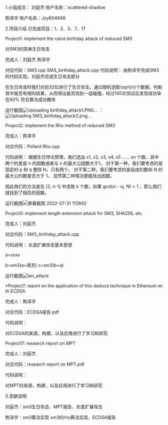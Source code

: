 1.小组成员：	
刘庭杰  账户名称：scattered-shadow

荆泽宇	账户名称：Jzy604948

2.项目介绍
已完成项目：1、2、3、7、17

Project1: implement the naïve birthday attack of reduced SM3

对SM3的简单生日攻击

完成人：刘庭杰 荆泽宇

对应代码：SM3.cpp SM3_birthday_attack.cpp
代码说明：
由荆泽宇完成SM3的代码实现，刘庭杰完成生日攻击部分

在生日攻击时我们对前32位进行了生日攻击，通过随机选取\sqrt{n}个数据，判断其中是否有相同结果，从而得出是否找到一组碰撞。经过100次测试后发现成功率在60\%
符合算法成功概率


运行截图![Uploading birthday_attack1.PNG…]()
：
![Uploading SM3_birthday_attack2.png…]()


Project2: implement the Rho method of reduced SM3

完成人：荆泽宇

对应代码：Pollard Rho.cpp

代码说明：
根据生日悖论原理，我们选出 x1, x2, x3, x4, x5 …… xn 个数，其中两个的差是 n 的因数或者与 n 的最大公因数大于1。
对于第一种，我们要考虑的是固定的 p 和 q 整除 N，只有两个。
对于第二种，我们要考虑的是组成的数和 N 的最大公约数是否大于 1。
显然第二种情况更能找出因数。

因此我们的方法是在 [2, n-1] 中选取 k 个数，如果 gcd(xi - xj, N) > 1 ，那么我们就找到了相应的因数。


运行截图![屏幕截图 2022-07-31 113842](https://user-images.githubusercontent.com/57316569/182013824-9e4bf67c-cf3c-45ae-b2e0-5a066a9b7ba7.png)


Project3: implement length extension attack for SM3, SHA256, etc.

完成人：刘庭杰

对应代码：SM3_birthday_attack.cpp

代码说明：
长度扩展攻击基本思想 

a=xxxx

b=sm3(a+填充)
c=sm3(b+a)

运行截图![len_attack](https://user-images.githubusercontent.com/57316569/182013691-7cf1f16f-b254-47f6-b28b-14fe2edc14fe.PNG)

*Project7: report on the application of this deduce technique in Ethereum with ECDSA

完成人：荆泽宇

对应代码：ECDSA报告.pdf

代码说明：

对ECDSA的来源，构建，以及应用进行了学习和研究

Project17: research report on MPT

完成人：刘庭杰

对应代码：research report on MPT.pdf

代码说明：

对MPT的来源，构建，以及应用进行了学习和研究

3.贡献说明

刘庭杰：sm3生日攻击、MPT报告、长度扩展攻击

荆泽宇：sm3算法实现 sm3的rho算法实现、ECDSA报告
